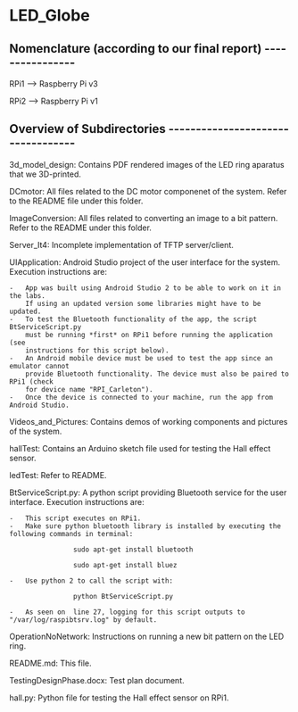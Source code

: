 # LED_Globe

## Nomenclature (according to our final report) ----------------
    
RPi1 --> Raspberry Pi v3

RPi2 --> Raspberry Pi v1

## Overview of Subdirectories ----------------------------------

3d_model_design:		Contains PDF rendered images of the LED ring aparatus that we 3D-printed.
  
DCmotor:			All files related to the DC motor componenet of the system. Refer to the README file under this folder.
  
ImageConversion:		All files related to converting an image to a bit pattern. Refer to the README under this folder.

Server_It4:			Incomplete implementation of TFTP server/client.
    
UIApplication:			Android Studio project of the user interface for the system. Execution instructions are:
      			
	-	App was built using Android Studio 2 to be able to work on it in the labs. 
		If using an updated version some libraries might have to be updated.
	-	To test the Bluetooth functionality of the app, the script BtServiceScript.py
		must be running *first* on RPi1 before running the application (see 
		instructions for this script below).
	-	An Android mobile device must be used to test the app since an emulator cannot 
		provide Bluetooth functionality. The device must also be paired to RPi1 (check
		for device name "RPI_Carleton").
	-	Once the device is connected to your machine, run the app from Android Studio.
	
Videos_and_Pictures:		Contains demos of working components and pictures of the system.
	
hallTest:			Contains an Arduino sketch file used for testing the Hall effect sensor.
	
ledTest:			Refer to README.
	
BtServiceScript.py:		A python script providing Bluetooth service for the user interface. Execution instructions are:
			
	-	This script executes on RPi1.
	-	Make sure python bluetooth library is installed by executing the following commands in terminal:
					
					sudo apt-get install bluetooth
					
					sudo apt-get install bluez
			
	-	Use python 2 to call the script with:
					
					python BtServiceScript.py

	-	As seen on  line 27, logging for this script outputs to "/var/log/raspibtsrv.log" by default.

OperationNoNetwork:		Instructions on running a new bit pattern on the LED ring.

README.md:			This file.
		
TestingDesignPhase.docx:	Test plan document.
		
hall.py:			Python file for testing the Hall effect sensor on RPi1.
